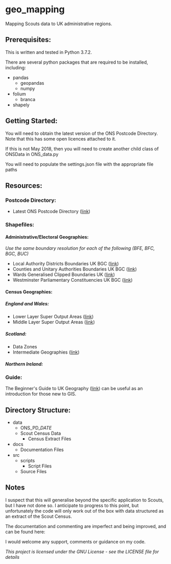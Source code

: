 # geo_mapping
Mapping Scouts data to UK administrative regions.

## Prerequisites: 
This is written and tested in Python 3.7.2.

There are several python packages that are required to be installed, including:
 * pandas
    * geopandas
    * numpy
 * folium
    * branca
 * shapely

## Getting Started: 
You will need to obtain the latest version of the ONS Postcode Directory. Note
that this has some open licences attached to it.

If this is not May 2018, then you will need to create another child class of
ONSData in ONS_data.py

You will need to populate the settings.json file with the appropriate file paths

## Resources: 
### Postcode Directory:
 * Latest ONS Postcode Directory ([link](https://geoportal.statistics.gov.uk/search?collection=Dataset&sort=-modified&tags=ons%20postcode%20directory))

### Shapefiles: 
#### Administrative/Electoral Geographies: 
*Use the same boundary resolution for each of the following (BFE, BFC, BGC, BUC)* 
 * Local Authority Districts Boundaries UK BGC ([link](https://geoportal.statistics.gov.uk/search?collection=Dataset&sort=-modified&tags=bdy_lad))
 * Counties and Unitary Authorities Boundaries UK BGC ([link](https://geoportal.statistics.gov.uk/search?collection=Dataset&sort=-modified&tags=BDY_CTYUA))
 * Wards Generalised Clipped Boundaries UK ([link](https://geoportal.statistics.gov.uk/search?collection=Dataset&sort=-modified&tags=BDY_WD))
 * Westminster Parliamentary Constituencies UK BGC ([link](https://geoportal.statistics.gov.uk/search?collection=Dataset&sort=-modified&tags=BDY_PCON))
 
#### Census Geographies: 
##### England and Wales:
 * Lower Layer Super Output Areas ([link](https://geoportal.statistics.gov.uk/search?collection=Dataset&sort=-modified&tags=BDY_LSOA%2CDEC_2011))
 * Middle Layer Super Output Areas ([link](https://geoportal.statistics.gov.uk/search?collection=Dataset&sort=-modified&tags=BDY_MSOA))
##### Scotland: 
 * Data Zones
 * Intermediate Geographies ([link](https://data.gov.uk/dataset/133d4983-c57d-4ded-bc59-390c962ea280/intermediate-zone-boundaries-2011))
##### Northern Ireland:

### Guide:
The Beginner's Guide to UK Geography ([link](https://geoportal.statistics.gov.uk/search?collection=Document&sort=name&tags=DOC_BGG)) can be useful as an introduction for those new to GIS.

## Directory Structure:
* data
    * ONS_PD_*DATE*
    * Scout Census Data
        * Census Extract Files
* docs 
    * Documentation Files
* src
    * scripts
        * Script Files
    * Source Files


## Notes
I suspect that this will generalise beyond the specific application to Scouts,
but I have not done so. I anticipate to progress to this point, but unfortunately
the code will only work out of the box with data structured as an extract of
the Scout Census.

The documentation and commenting are imperfect and being improved, and can be
found here: 

I would welcome any support, comments or guidance on my code.

*This project is licensed under the GNU License - see the LICENSE file for details*
